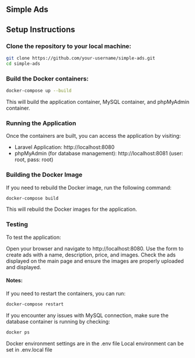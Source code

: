 ## Simple Ads

## Setup Instructions
### Clone the repository to your local machine:

```bash
git clone https://github.com/your-username/simple-ads.git
cd simple-ads
```
### Build the Docker containers:

```bash
docker-compose up --build
```
This will build the application container, MySQL container, and phpMyAdmin container.

### Running the Application
Once the containers are built, you can access the application by visiting:

- Laravel Application: http://localhost:8080
- phpMyAdmin (for database management): http://localhost:8081 (user: root, pass: root)

### Building the Docker Image
If you need to rebuild the Docker image, run the following command:

```bash
docker-compose build
```
This will rebuild the Docker images for the application.

### Testing
To test the application:

Open your browser and navigate to http://localhost:8080.
Use the form to create ads with a name, description, price, and images.
Check the ads displayed on the main page and ensure the images are properly uploaded and displayed.

#### Notes:
If you need to restart the containers, you can run:

```bash
docker-compose restart
```
If you encounter any issues with MySQL connection, make sure the database container is running by checking:

```bash
docker ps
```
Docker environment settings are in the .env file
Local environment can be set in .env.local file
